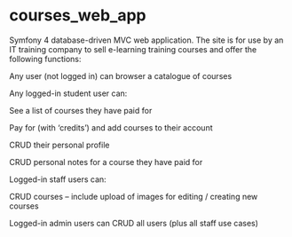 # courses_web_app
Symfony 4 database-driven MVC web application. The site is for use by an IT training company to sell e-learning training courses 
and offer the following functions:

Any user (not logged in) can browser a catalogue of courses

Any logged-in student user can:

See a list of courses they have paid for

Pay for (with ‘credits’) and add courses to their account 

CRUD their personal profile

CRUD personal notes for a course they have paid for

Logged-in staff users can:

CRUD courses – include upload of images for editing / creating new courses

Logged-in admin users can CRUD all users (plus all staff use cases) 

